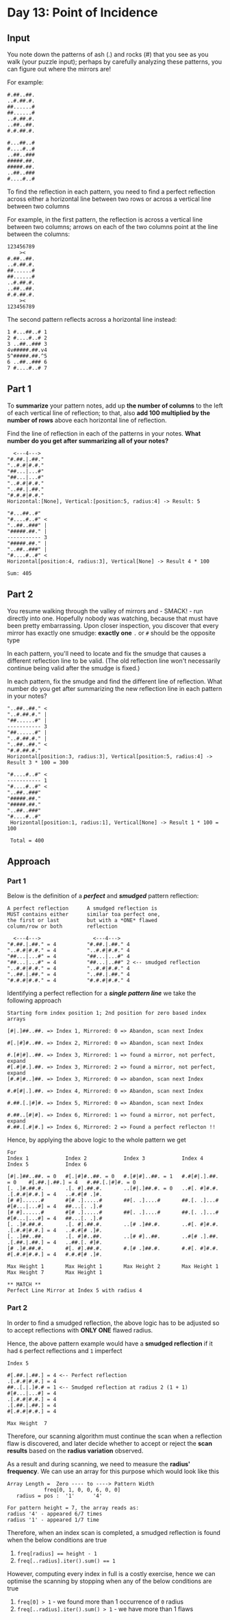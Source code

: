 # Day 13: Point of Incidence

## Input
You note down the patterns of ash (.) and rocks (#) that you see as you walk (your puzzle input); perhaps by carefully analyzing these patterns, you can figure out where the mirrors are!

For example:
```
#.##..##.
..#.##.#.
##......#
##......#
..#.##.#.
..##..##.
#.#.##.#.

#...##..#
#....#..#
..##..###
#####.##.
#####.##.
..##..###
#....#..#
```
To find the reflection in each pattern, you need to find a perfect reflection across either a horizontal line between two rows or across a vertical line between two columns

For example, in the first pattern, the reflection is across a vertical line between two columns; arrows on each of the two columns point at the line between the columns:

```
123456789
    ><   
#.##..##.
..#.##.#.
##......#
##......#
..#.##.#.
..##..##.
#.#.##.#.
    ><   
123456789
```
The second pattern reflects across a horizontal line instead:

```
1 #...##..# 1
2 #....#..# 2
3 ..##..### 3
4v#####.##.v4
5^#####.##.^5
6 ..##..### 6
7 #....#..# 7
```
## Part 1
To **summarize** your pattern notes, add up **the number of columns** to the left of each vertical line of reflection; to that, also **add 100 multiplied by the number of rows** above each horizontal line of reflection.

Find the line of reflection in each of the patterns in your notes. **What number do you get after summarizing all of your notes?**
```
  <---4--->
"#.##.|.##."
"..#.#|#.#."
"##...|...#"
"##...|...#"
"..#.#|#.#."
"..##.|.##."
"#.#.#|#.#."
Horizontal:[None], Vertical:[position:5, radius:4] -> Result: 5
   
"#...##..#"
"#....#..#" <
"..##..###" |
"#####.##." |
----------- 3
"#####.##." |
"..##..###" |
"#....#..#" <
Horizontal[position:4, radius:3], Vertical[None] -> Result 4 * 100

Sum: 405
```
## Part 2
You resume walking through the valley of mirrors and - SMACK! - run directly into one. Hopefully nobody was watching, because that must have been pretty embarrassing. Upon closer inspection, you discover that every mirror has exactly one smudge: **exactly one** `.` or `#` should be the opposite type

In each pattern, you'll need to locate and fix the smudge that causes a different reflection line to be valid. (The old reflection line won't necessarily continue being valid after the smudge is fixed.)

In each pattern, fix the smudge and find the different line of reflection. What number do you get after summarizing the new reflection line in each pattern in your notes?
```
"..##..##." <
"..#.##.#." |
"##......#" |
----------- 3
"##......#" |
"..#.##.#." |
"..##..##." <
"#.#.##.#."
Horizontal[position:3, radius:3], Vertical[position:5, radius:4] -> Result 3 * 100 = 300
 
"#....#..#" <
----------- 1
"#....#..#" <
"..##..###"
"#####.##."
"#####.##."
"..##..###"
"#....#..#"
 Horizontal[position:1, radius:1], Vertical[None] -> Result 1 * 100 = 100
 
 Total = 400
```
## Approach
### Part 1
Below is the definition of a **_perfect_** and _**smudged**_ pattern reflection:
```
A perfect reflection      A smudged reflection is  
MUST contains either      similar toa perfect one, 
the first or last         but with a *ONE* flawed 
column/row or both        reflection

  <---4--->                 <---4--->   
"#.##.|.##." = 4          "#.##.|.##." 4
"..#.#|#.#." = 4          "..#.#|#.#." 4
"##...|...#" = 4          "##...|...#" 4
"##...|...#" = 4          "##...|..##" 2 <-- smudged reflection
"..#.#|#.#." = 4          "..#.#|#.#." 4
"..##.|.##." = 4          "..##.|.##." 4
"#.#.#|#.#." = 4          "#.#.#|#.#." 4    
```
Identifying a perfect reflection for a **_single pattern line_** we take the following approach
```
Starting form index position 1; 2nd position for zero based index arrays

[#|.]##..##. => Index 1, Mirrored: 0 => Abandon, scan next Index

#[.|#]#..##. => Index 2, Mirrored: 0 => Abandon, scan next Index

#.[#|#]..##. => Index 3, Mirrored: 1 => found a mirror, not perfect, expand
#[.#|#.].##. => Index 3, Mirrored: 2 => found a mirror, not perfect, expand
[#.#|#..]##. => Index 3, Mirrored: 0 => abandon, scan next Index

#.#[#|.].##. => Index 4, Mirrored: 0 => Abandon, scan next Index

#.##.[.|#]#. => Index 5, Mirrored: 0 => Abandon, scan next Index

#.##..[#|#]. => Index 6, Mirrored: 1 => found a mirror, not perfect, expand
#.##.[.#|#.] => Index 6, Mirrored: 2 => Found a perfect reflecton !!
```
Hence, by applying the above logic to the whole pattern we get
```
For
Index 1            Index 2            Index 3            Index 4             Index 5            Index 6

[#|.]##..##. = 0   #[.|#]#..##. = 0   #.[#|#]..##. = 1   #.#[#|.].##. = 0    #[.##.|.##.] = 4   #.##.[.|#]#. = 0
[. .]#.##.#.       .[. #].##.#.       ..[#|.]##.#. = 0   ..#[. #]#.#.        .[.#.#|#.#.] = 4   ..#.#[# .]#. 
[# #]......#       #[# .].....#       ##[. .]....#       ##.[. .]...#        #[#...|...#] = 4   ##...[. .].#
[# #]......#       #[# .].....#       ##[. .]....#       ##.[. .]...#        #[#...|...#] = 4   ##...[. .].#
[. .]#.##.#.       .[. #].##.#.       ..[# .]##.#.       ..#[. #]#.#.        .[.#.#|#.#.] = 4   ..#.#[# .]#.
[. .]##..##.       .[. #]#..##.       ..[# #]..##.       ..#[# .].##.        .[.##.|.##.] = 4   ..##.[. #]#.
[# .]#.##.#.       #[. #].##.#.       #.[# .]##.#.       #.#[. #]#.#.        #[.#.#|#.#.] = 4   #.#.#[# .]#.

Max Height 1       Max Height 1       Max Height 2       Max Height 1        Max Height 7       Max Height 1
                                                                              ** MATCH **                                    
Perfect Line Mirror at Index 5 with radius 4
```
### Part 2
In order to find a smudged reflection, the above logic has to be adjusted so to accept reflections with **ONLY ONE** flawed radius.

Hence, the above pattern example would have a **smudged reflection** if it had `6` perfect reflections and `1` imperfect
```
Index 5     

#[.##.|.##.] = 4 <-- Perfect reflection
.[.#.#|#.#.] = 4
##..[.|.]#.# = 1 <-- Smudged reflection at radius 2 (1 + 1)
#[#...|...#] = 4
.[.#.#|#.#.] = 4
.[.##.|.##.] = 4
#[.#.#|#.#.] = 4

Max Height  7      
```
Therefore, our scanning algorithm must continue the scan when a reflection flaw is discovered, and later decide whether to accept or reject the **scan results** based on the **radius variation** observed.

As a result and during scanning, we need to measure the **radius' frequency**. We can use an array for this purpose which would look like this
```
Array Length =  Zero ---- to ----> Pattern Width
            freq[0, 1, 0, 0, 6, 0, 0]
   radius = pos :  '1'      '4'
              
For pattern height = 7, the array reads as:
radius '4' - appeared 6/7 times
radius '1' - appeared 1/7 time
```
Therefore, when an index scan is completed, a smudged reflection is found when the below conditions are true 
1. `freq[radius] == height - 1`
2. `freq[..radius].iter().sum() == 1`

However, computing every index in full is a costly exercise, hence we can optimise the scanning by stopping when any of the below conditions are true 
1. `freq[0] > 1` - we found more than 1 occurrence of `0` radius
2. `freq[..radius].iter().sum() > 1` - we have more than 1 flaws
